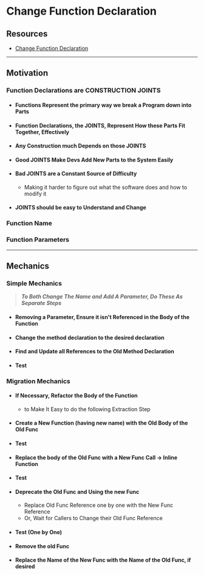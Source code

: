 # Change Function Declaration

## Resources

- [Change Function Declaration](https://memberservices.informit.com/my_account/webedition/9780135425664/html/changefunctiondeclaration.html)


---
## Motivation

### Function Declarations are CONSTRUCTION JOINTS

- #### Functions Represent the primary way we break a Program down into Parts
- #### Function Declarations, the JOINTS, Represent How these Parts Fit Together, Effectively
- #### Any Construction much Depends on those JOINTS
- #### Good JOINTS Make Devs Add New Parts to the System Easily
- #### Bad JOINTS are a Constant Source of Difficulty
  - Making it harder to figure out what the software does and how to modify it
- #### JOINTS should be easy to Understand and Change


### Function Name


### Function Parameters


---
## Mechanics


### Simple Mechanics

> ___To Both Change The Name and Add A Parameter, Do These As Separate Steps___

- #### Removing a Parameter, Ensure it isn't Referenced in the Body of the Function
- #### Change the method declaration to the desired declaration
- #### Find and Update all References to the Old Method Declaration
- #### Test


### Migration Mechanics

- #### If Necessary, Refactor the Body of the Function 
  - to Make It Easy to do the following Extraction Step 
- #### Create a New Function (having new name) with the Old Body of the Old Func
- #### Test
- #### Replace the body of the Old Func with a New Func Call -> Inline Function
- #### Test
- #### Deprecate the Old Func and Using the new Func
  - Replace Old Func Reference one by one with the New Func Reference
  - Or, Wait for Callers to Change their Old Func Reference
- #### Test (One by One)
- #### Remove the old Func
- #### Replace the Name of the New Func with the Name of the Old Func, if desired

